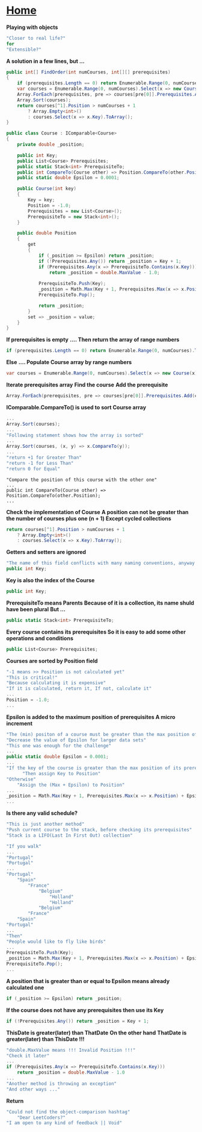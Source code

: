 # [Home](../README.md)

**Playing with objects**

```csharp
"Closer to real life?" 
for
"Extensible?"
```

**A solution in a few lines, but ...**

```csharp
public int[] FindOrder(int numCourses, int[][] prerequisites)
{
	if (prerequisites.Length == 0) return Enumerable.Range(0, numCourses).ToArray();
	var courses = Enumerable.Range(0, numCourses).Select(x => new Course(x)).ToArray();
	Array.ForEach(prerequisites, pre => courses[pre[0]].Prerequisites.Add(courses[pre[1]])); 
	Array.Sort(courses);
	return courses[^1].Position > numCourses + 1 
		? Array.Empty<int>() 
		: courses.Select(x => x.Key).ToArray();
}
```

```csharp
public class Course : IComparable<Course>
{
    private double _position;

    public int Key;
    public List<Course> Prerequisites;
    public static Stack<int> PrerequisiteTo;
    public int CompareTo(Course other) => Position.CompareTo(other.Position);
    public static double Epsilon = 0.0001;

    public Course(int key)
    {
        Key = key;
        Position = -1.0;
        Prerequisites = new List<Course>();
        PrerequisiteTo = new Stack<int>();
    }

    public double Position
    {
        get
        {
            if (_position >= Epsilon) return _position;
            if (!Prerequisites.Any()) return _position = Key + 1;
            if (Prerequisites.Any(x => PrerequisiteTo.Contains(x.Key))) 
			    return _position = double.MaxValue - 1.0;
                
            PrerequisiteTo.Push(Key);
            _position = Math.Max(Key + 1, Prerequisites.Max(x => x.Position) + Epsilon);
            PrerequisiteTo.Pop();

            return _position;
        }
        set => _position = value;
    }
}
```

**If prerequisites is empty**
**.... Then return the array of range numbers**

```csharp
if (prerequisites.Length == 0) return Enumerable.Range(0, numCourses).ToArray();
```

**Else**
**.... Populate Course array by range numbers**

```csharp
var courses = Enumerable.Range(0, numCourses).Select(x => new Course(x)).ToArray();
```

**Iterate prerequisites array**
**Find the course**
**Add the prerequisite**

```csharp
Array.ForEach(prerequisites, pre => courses[pre[0]].Prerequisites.Add(courses[pre[1]])); 
```

**IComparable.CompareTo() is used to sort Course array**

```csharp
...
Array.Sort(courses);
...
"Following statement shows how the array is sorted"
...
Array.Sort(courses, (x, y) => x.CompareTo(y));
...
"return +1 for Greater Than"
"return -1 for Less Than"
"return 0 for Equal"
```
```
"Compare the position of this course with the other one"
...
public int CompareTo(Course other) => Position.CompareTo(other.Position);
...
```

**Check the implementation of Course**
**A position can not be greater than the number of courses plus one (n + 1)
Except cycled collections**

```csharp
return courses[^1].Position > numCourses + 1 
    ? Array.Empty<int>() 
    : courses.Select(x => x.Key).ToArray();
```

**Getters and setters are ignored**

```csharp
"The name of this field conflicts with many naming conventions, anyway ..."
public int Key;
```

**Key is also the index of the Course**

```csharp
public int Key;
```

**PrerequisiteTo means Parents**
**Because of it is a collection, its name shuld have been plural**
**But ...**

```csharp
public static Stack<int> PrerequisiteTo;
```

**Every course contains its prerequisites
So it is easy to add some other operations and conditions**

```csharp
public List<Course> Prerequisites;
```

**Courses are sorted by Position field**

```csharp
"-1 means >> Position is not calculated yet"
"This is critical!"
"Because calculating it is expensive"
"If it is calculated, return it, If not, calculate it"
...
Position = -1.0;
...
```

**Epsilon is added to the maximum position of prerequisites
A micro increment**

```csharp
"The (min) positon of a course must be greater than the max position of its prerequisites"
"Decrease the value of Epsilon for larger data sets"
"This one was enough for the challenge"
...
public static double Epsilon = 0.0001;
...
"If the key of the course is greater than the max position of its prerequisites"
      "Then assign Key to Position"
"Otherwise"
	"Assign the (Max + Epsilon) to Position"
...
_position = Math.Max(Key + 1, Prerequisites.Max(x => x.Position) + Epsilon);
...
```

**Is there any valid schedule?**

```csharp
"This is just another method"
"Push current course to the stack, before checking its prerequisites"
"Stack is a LIFO(Last In First Out) collection"

"If you walk"
...
"Portugal" 
"Portugal"
...
"Portugal"
	"Spain"
		"France"
			"Belgium"
				"Holland"
				"Holland"
			"Belgium"
		"France"
	"Spain"
"Portugal"
...
"Then"
"People would like to fly like birds"
...
PrerequisiteTo.Push(Key);
_position = Math.Max(Key + 1, Prerequisites.Max(x => x.Position) + Epsilon);
PrerequisiteTo.Pop();
...
```

**A position that is greater than or equal to Epsilon means already calculated one**

```csharp
if (_position >= Epsilon) return _position;
```

**If the course does not have any prerequisites then use its Key**

```csharp
if (!Prerequisites.Any()) return _position = Key + 1;
```

**ThisDate is greater(later) than ThatDate**
**On the other hand**
**ThatDate is greater(later) than ThisDate
!!!**

```csharp
"double.MaxValue means !!! Invalid Position !!!"
"Check it later"
...
if (Prerequisites.Any(x => PrerequisiteTo.Contains(x.Key))) 
    return _position = double.MaxValue - 1.0
...
"Another method is throwing an exception"
"And other ways ..."
```

**Return**

```csharp
"Could not find the object-comparison hashtag"
	"Dear LeetCoders?"
"I am open to any kind of feedback || Void"
```
